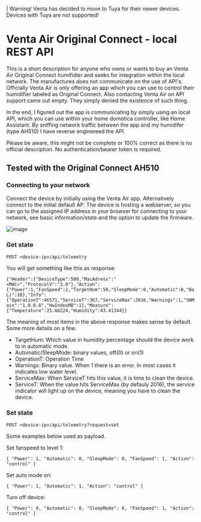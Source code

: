 | Warning! Venta has decided to move to Tuya for their newer devices. Devices with Tuya are not supported!

# Venta Air Original Connect - local REST API

This is a short description for anyone who owns or wants to buy an Venta Air Original Connect humifidier and seeks for integration within the local network.
The manufactures does not communicate on the use of API's. Officially Venta Air is only offering an app which you can use to control their humidifier labeled as Original Connect. Also contacting Venta Air on API support came out empty. They simply denied the existence of such thing.

In the end, I figured out the app is communicating by simply using an local API, which you can use within your home domotica controller, like Home Assistant.
By sniffing network traffic between the app and my humidifer (type AH510) I have reverse enginereed the API. 

Please be aware, this might not be complete or 100% correct as there is no official description.  No authentication/bearer token is required.

## Tested with the Original Connect AH510

### Connecting to your network
Connect the device by initially using the Venta Air app. Alternatively connect to the initial default AP. The device is hosting a webserver, so you can go to the assigned IP address in your browser for connecting to your network, see basic information/state and the option to update the firmware.

![image](https://user-images.githubusercontent.com/33351068/235794581-53f143c6-54ec-4ea9-8ea0-84b9d620fca2.png)

### Get state

`POST <device-ip>/api/telemetry`

You will get something like this as response:

`{"Header":{"DeviceType":500,"MacAdress":"<MAC>","ProtocolV":"3.0"},"Action":{"Power":1,"FanSpeed":2,"TargetHum":50,"SleepMode":0,"Automatic":0,"BaLi":10},"Info":{"OperationT":46571,"ServiceT":367,"ServiceMax":2016,"Warnings":1,"SWMain":"1.0.0.6","HwIndexMB":1},"Measure":{"Temperature":25.66224,"Humidity":43.41344}}`

The meaning of most items in the above response makes sense by default. Some more details on a few.

- TargetHum: Which value in humidity percentage should the device work to in automatic mode.
- Automatic/SleepMode: binary values, off(0) or on(1)
- OperationT: Operation Time
- Warnings: Binary value. When 1 there is an error. In most cases it indicates low water level.
- ServiceMax: When ServiceT hits this value, it is time to clean the device.
- ServiceT: When the value hits ServiceMax (by defauly 2016), the service indicator will light up on the device, meaning you have to clean the device.

### Set state

`POST <device-ip>/api/telemetry?request=set`

Some examples below used as payload.

Set fanspeed to level 1:

`{
    "Power": 1,
    "Automatic": 0,
    "SleepMode": 0,
    "FanSpeed": 1,
    "Action": "control"
}`

Set auto mode on:

`{
    "Power": 1,
    "Automatic": 1,
    "Action": "control"
}`

Turn off device:

`{
    "Power": 0,
    "Automatic": 0,
    "SleepMode": 0,
    "FanSpeed": 1,
    "Action": "control"
}`












